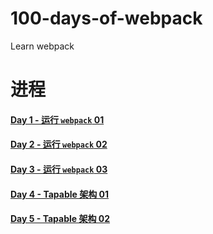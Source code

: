 # 100-days-of-webpack

Learn webpack

# 进程

#### [Day 1 - 运行 `webpack` 01](./docs/notes/day1.md)
#### [Day 2 - 运行 `webpack` 02](./docs/notes/day2.md)
#### [Day 3 - 运行 `webpack` 03](./docs/notes/day3.md)
#### [Day 4 - Tapable 架构 01](./docs/notes/day4.md)
#### [Day 5 - Tapable 架构 02](./docs/notes/day5.md)

